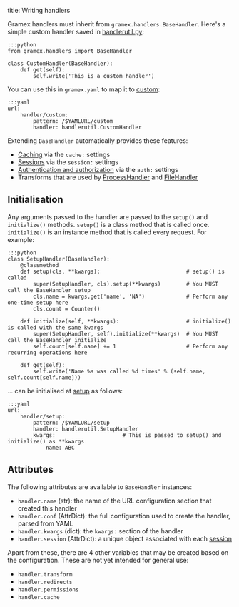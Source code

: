 title: Writing handlers

Gramex handlers must inherit from `gramex.handlers.BaseHandler`. Here's a simple custom handler saved in [handlerutil.py](handlerutil.py):

    :::python
    from gramex.handlers import BaseHandler

    class CustomHandler(BaseHandler):
        def get(self):
            self.write('This is a custom handler')

You can use this in `gramex.yaml` to map it to [custom](custom):

    :::yaml
    url:
        handler/custom:
            pattern: /$YAMLURL/custom
            handler: handlerutil.CustomHandler

Extending `BaseHandler` automatically provides these features:

- [Caching](../cache/) via the `cache:` settings
- [Sessions](../auth/) via the `session:` settings
- [Authentication and authorization](../auth/) via the `auth:` settings
- Transforms that are used by [ProcessHandler](../processhandler/) and [FileHandler](../filehandler/)


## Initialisation

Any arguments passed to the handler are passed to the `setup()` and
`initialize()` methods. `setup()` is a class method that is called once.
`initialize()` is an instance method that is called every request. For example:

    :::python
    class SetupHandler(BaseHandler):
        @classmethod
        def setup(cls, **kwargs):                           # setup() is called 
            super(SetupHandler, cls).setup(**kwargs)        # You MUST call the BaseHandler setup
            cls.name = kwargs.get('name', 'NA')             # Perform any one-time setup here
            cls.count = Counter()

        def initialize(self, **kwargs):                     # initialize() is called with the same kwargs
            super(SetupHandler, self).initialize(**kwargs)  # You MUST call the BaseHandler initialize
            self.count[self.name] += 1                      # Perform any recurring operations here

        def get(self):
            self.write('Name %s was called %d times' % (self.name, self.count[self.name]))

... can be initialised at [setup](setup) as follows:

    :::yaml
    url:
        handler/setup:
            pattern: /$YAMLURL/setup
            handler: handlerutil.SetupHandler
            kwargs:                     # This is passed to setup() and initialize() as **kwargs
                name: ABC


## Attributes

The following attributes are available to `BaseHandler` instances:

- `handler.name` (str): the name of the URL configuration section that created this handler
- `handler.conf` (AttrDict): the full configuration used to create the handler, parsed from YAML
- `handler.kwargs` (dict): the `kwargs:` section of the handler
- `handler.session` (AttrDict): a unique object associated with each [session](../auth/)

Apart from these, there are 4 other variables that may be created based on the
configuration. These are not yet intended for general use:

- `handler.transform`
- `handler.redirects`
- `handler.permissions`
- `handler.cache`

